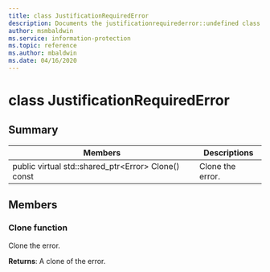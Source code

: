 ```yaml
---
title: class JustificationRequiredError 
description: Documents the justificationrequirederror::undefined class of the Microsoft Information Protection (MIP) SDK.
author: msmbaldwin
ms.service: information-protection
ms.topic: reference
ms.author: mbaldwin
ms.date: 04/16/2020
---
```


# class JustificationRequiredError 
  
## Summary
 Members                        | Descriptions                                
--------------------------------|---------------------------------------------
public virtual std::shared_ptr\<Error\> Clone() const  |  Clone the error.
  
## Members
  
### Clone function
Clone the error.

  
**Returns**: A clone of the error.